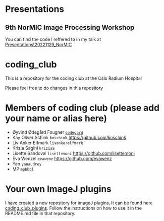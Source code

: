 # Presentations
## 9th NorMIC Image Processing Workshop
You can find the code I reffered to in my talk at [Presentations\20221129_NorMIC](https://github.com/oodegard/coding_club/tree/main/Presentations/20221129_NorMIC)



# coding_club
This is a repository for the coding club at the Oslo Radium Hospital

Please feel free to do changes in this repository

# Members of coding club (please add your name or alias here) 
- Øyvind Ødegård Fougner [`oodegard`](https://github.com/oodegard)
- Kay Oliver Schink `koschink` https://github.com/koschink
- Liv Anker Elfmark `livankerelfmark`
- Krizia Sagini `kriziaS`
- Lisette Sandoval `lisettemoni` https://github.com/lisettemoni
- Eva Wenzel `evawenz` https://github.com/evawenz 
- Yan `yanaudrey`
- MP `mpbbql`

# Your own ImageJ plugins
I have created a new repository for imageJ plugins. It can be found here [coding_club_plugins](https://github.com/oodegard/coding_club_plugins). Follow the instructions on how to use it in the README.md file in that repository.

